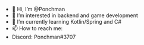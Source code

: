 - 👋 Hi, I’m @Ponchman
- 👀 I’m interested in backend and game development
- 🌱 I’m currently learning Kotlin/Spring and C#
- 📫 How to reach me: 
- Discord: Ponchman#3707

<!---
Ponchman/Ponchman is a ✨ special ✨ repository because its `README.md` (this file) appears on your GitHub profile.
You can click the Preview link to take a look at your changes.
--->
